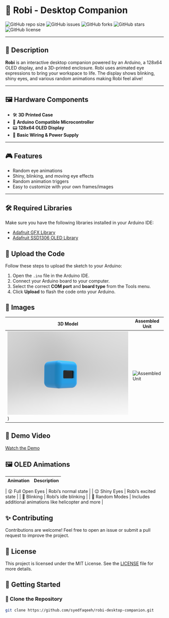 # 🤖 Robi - Desktop Companion

![GitHub repo size](https://img.shields.io/github/repo-size/syedfaqeeh/robi-desktop-companion)
![GitHub issues](https://img.shields.io/github/issues/syedfaqeeh/robi-desktop-companion)
![GitHub forks](https://img.shields.io/github/forks/syedfaqeeh/robi-desktop-companion?style=social)
![GitHub stars](https://img.shields.io/github/stars/syedfaqeeh/robi-desktop-companion?style=social)
![GitHub license](https://img.shields.io/github/license/syedfaqeeh/robi-desktop-companion)

---

## 📝 Description
**Robi** is an interactive desktop companion powered by an Arduino, a 128x64 OLED display, and a 3D-printed enclosure. Robi uses animated eye expressions to bring your workspace to life. The display shows blinking, shiny eyes, and various random animations making Robi feel alive!

---

## 🖼️ Hardware Components
- 🛠️ **3D Printed Case**
- 🧠 **Arduino Compatible Microcontroller**
- 📟 **128x64 OLED Display**
- 🔌 **Basic Wiring & Power Supply**

---

## 🎮 Features
- Random eye animations
- Shiny, blinking, and moving eye effects
- Random animation triggers
- Easy to customize with your own frames/images

---

## 🛠️ Required Libraries
Make sure you have the following libraries installed in your Arduino IDE:
- [Adafruit GFX Library](https://github.com/adafruit/Adafruit-GFX-Library)
- [Adafruit SSD1306 OLED Library](https://github.com/adafruit/Adafruit_SSD1306)

## 🔌 Upload the Code
Follow these steps to upload the sketch to your Arduino:
1. Open the `.ino` file in the Arduino IDE.
2. Connect your Arduino board to your computer.
3. Select the correct **COM port** and **board type** from the Tools menu.
4. Click **Upload** to flash the code onto your Arduino.

## 📸 Images
| 3D Model | Assembled Unit |
|----------|----------------|
| ![3D Model](https://github.com/syedfaqeeh/Robi-Desktop-Companion/blob/main/Images/robi%20render%20image.21.jpg)) | ![Assembled Unit](images/assembled_unit.jpg) |

## 🎥 Demo Video
[Watch the Demo](#) <!-- Replace # with your demo video link -->

## 🖼️ OLED Animations
| Animation | Description |
|-----------|-------------|


| 😲 Full Open Eyes | Robi’s normal state |
| 😉 Shiny Eyes | Robi’s excited state |
| 🙈 Blinking | Robi’s idle blinking |
| 🔁 Random Modes | Includes additional animations like helicopter and more |

## ✨ Contributing
Contributions are welcome! Feel free to open an issue or submit a pull request to improve the project.

## 📄 License
This project is licensed under the MIT License. See the [LICENSE](LICENSE) file for more details.





## 🚀 Getting Started

### 📂 Clone the Repository
```bash
git clone https://github.com/syedfaqeeh/robi-desktop-companion.git
